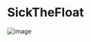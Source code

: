 # SickTheFloat

![image](https://github.com/DevMind89/SickTheFloat/assets/30567851/350841ff-6389-493f-ba99-3b2d26fb4c1e)
